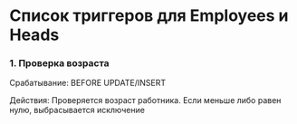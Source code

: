 # Список триггеров для Employees и Heads

### 1. Проверка возраста

Срабатывание: BEFORE UPDATE/INSERT

Действия: Проверяется возраст работника. Если меньше либо равен нулю, выбрасывается исключение
